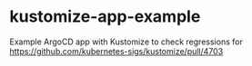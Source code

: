 # kustomize-app-example
Example ArgoCD app with Kustomize to check regressions for https://github.com/kubernetes-sigs/kustomize/pull/4703
